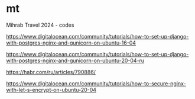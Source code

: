 # mt
Mihrab Travel 2024 - codes

https://www.digitalocean.com/community/tutorials/how-to-set-up-django-with-postgres-nginx-and-gunicorn-on-ubuntu-16-04

https://www.digitalocean.com/community/tutorials/how-to-set-up-django-with-postgres-nginx-and-gunicorn-on-ubuntu-20-04-ru

https://habr.com/ru/articles/790886/

https://www.digitalocean.com/community/tutorials/how-to-secure-nginx-with-let-s-encrypt-on-ubuntu-20-04


